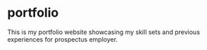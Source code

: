 # portfolio

This is my portfolio website showcasing my skill sets and previous experiences for prospectus employer.
